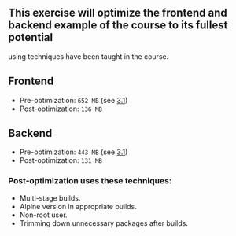 ## This exercise will optimize the frontend and backend example of the course to its fullest potential
using techniques have been taught in the course.

## Frontend
- Pre-optimization: `652 MB` (see [3.1](https://github.com/SonTrungTo/DevOps-2020-Helsinki/tree/master/docker_part3/3_1))
- Post-optimization: `136 MB`

## Backend
- Pre-optimization: `443 MB` (see [3.1](https://github.com/SonTrungTo/DevOps-2020-Helsinki/tree/master/docker_part3/3_1))
- Post-optimization: `131 MB`

### Post-optimization uses these techniques:
- Multi-stage builds.
- Alpine version in appropriate builds.
- Non-root user.
- Trimming down unnecessary packages after builds.